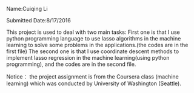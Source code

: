 Name:Cuiqing Li

Submitted Date:8/17/2016

This project is used to deal with two main tasks:
First one is that I use  python programming language to use lasso algorithms in the machine learning to solve some problems in the applications.(the codes are in the first file)
The second one is that I use coordinate descent methods to implement lasso regression in the machine learning(using python programming), and the codes are in the second file.

Notice： the project assignment is from the Coursera class (machine learning) which was conducted by University of Washington (Seattle).